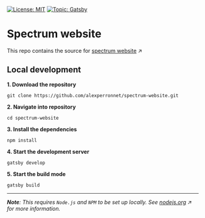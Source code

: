 [![License: MIT](https://img.shields.io/badge/License-MIT-yellow.svg)](/LICENSE)
[![Topic: Gatsby](https://img.shields.io/badge/Topic-Gatsby-purple.svg)](https://www.gatsbyjs.org)

# Spectrum website

This repo contains the source for [spectrum website]() ↗️

## Local development

**1. Download the repository**
```shell
git clone https://github.com/alexperronnet/spectrum-website.git
```

**2. Navigate into repository**
```shell
cd spectrum-website
```

**3. Install the dependencies**
```shell
npm install
```

**4. Start the development server**
```shell
gatsby develop
```

**5. Start the build mode**
```shell
gatsby build
```

---

_**Note**: This requires `Node.js` and `NPM` to be set up locally. See [nodejs.org](https://nodejs.org) ↗️ for more information._
